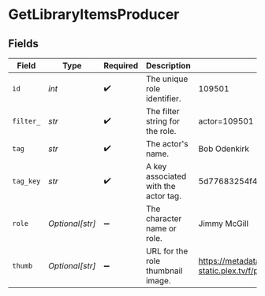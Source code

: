 # GetLibraryItemsProducer


## Fields

| Field                                                                         | Type                                                                          | Required                                                                      | Description                                                                   | Example                                                                       |
| ----------------------------------------------------------------------------- | ----------------------------------------------------------------------------- | ----------------------------------------------------------------------------- | ----------------------------------------------------------------------------- | ----------------------------------------------------------------------------- |
| `id`                                                                          | *int*                                                                         | :heavy_check_mark:                                                            | The unique role identifier.                                                   | 109501                                                                        |
| `filter_`                                                                     | *str*                                                                         | :heavy_check_mark:                                                            | The filter string for the role.                                               | actor=109501                                                                  |
| `tag`                                                                         | *str*                                                                         | :heavy_check_mark:                                                            | The actor's name.                                                             | Bob Odenkirk                                                                  |
| `tag_key`                                                                     | *str*                                                                         | :heavy_check_mark:                                                            | A key associated with the actor tag.                                          | 5d77683254f42c001f8c3f69                                                      |
| `role`                                                                        | *Optional[str]*                                                               | :heavy_minus_sign:                                                            | The character name or role.                                                   | Jimmy McGill                                                                  |
| `thumb`                                                                       | *Optional[str]*                                                               | :heavy_minus_sign:                                                            | URL for the role thumbnail image.                                             | https://metadata-static.plex.tv/f/people/f2ca7b474cc984efbdd5c503a096285a.jpg |